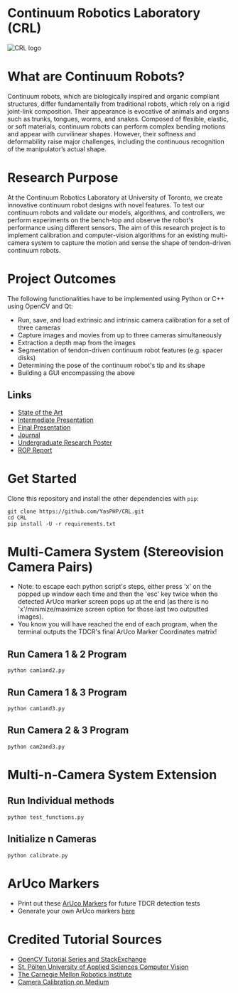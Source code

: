 # Continuum Robotics Laboratory (CRL)
![CRL logo](https://external-content.duckduckgo.com/iu/?u=https%3A%2F%2Fcrl.utm.utoronto.ca%2Fcrl%2Fwp-content%2Fuploads%2F2021%2F01%2FCRLab-logo_dark_1_large.png&f=1&nofb=1)

# What are Continuum Robots?
Continuum robots, which are biologically inspired and organic compliant structures, differ fundamentally from traditional robots, which rely on a rigid joint-link composition. Their appearance is evocative of animals and organs such as trunks, tongues, worms, and snakes. Composed of flexible, elastic, or soft materials, continuum robots can perform complex bending motions and appear with curvilinear shapes. However, their softness and deformability raise major challenges, including the continuous recognition of the manipulator’s actual shape.

# Research Purpose
At the Continuum Robotics Laboratory at University of Toronto, we create innovative continuum robot designs with novel features. To test our continuum robots and validate our models, algorithms, and controllers, we perform experiments on the bench-top and observe the robot's performance using different sensors. The aim of this research project is to implement calibration and computer-vision algorithms for an existing multi-camera system to capture the motion and sense the shape of tendon-driven continuum robots.

# Project Outcomes
The following functionalities have to be implemented using Python or C++ using OpenCV and Qt:
- Run, save, and load extrinsic and intrinsic camera calibration for a set of three cameras
- Capture images and movies from up to three cameras simultaneously
- Extraction a depth map from the images
- Segmentation of tendon-driven continuum robot features (e.g. spacer disks)
- Determining the pose of the continuum robot's tip and its shape
- Building a GUI encompassing the above

## Links
- [State of the Art](https://docs.google.com/presentation/d/1KUIQfTkrYJrEYH9h86QRs4NgSrWIPhfqEkEYPvq-XTY/edit?usp=sharing)
- [Intermediate Presentation](https://docs.google.com/presentation/d/1RT5F-ng_JTA60MQ3RYI30OvNvZX3M8dQOKFBXEosT2o/edit?usp=sharing)
- [Final Presentation](https://docs.google.com/presentation/d/14V83sBujteqvNrxjuqr8CkWf_xnvpeKI6Qa8R-Xt6EE/edit?usp=sharing)
- [Journal](https://docs.google.com/document/d/1CyAVqjSZbK8LlLNESrIe_CeDBRzSGpMibFqUTEYHJQY/edit?usp=sharing)
- [Undergraduate Research Poster](https://github.com/YasPHP/CRL/blob/main/data/results/SmartiGras%202021%20Yasmeen%20Hmaidan%20Poster%20.png)
- [ROP Report](https://github.com/YasPHP/CRL/blob/main/data/results/CRL%20ROP%20Report%202021%20Yasmeen%20Hmaidan.pdf)




# Get Started
Clone this repository and install the other dependencies with ```pip```:
```
git clone https://github.com/YasPHP/CRL.git
cd CRL
pip install -U -r requirements.txt
```

# Multi-Camera System (Stereovision Camera Pairs)

- Note: to escape each python script's steps, either press 'x' on the popped up window each time and then the 'esc' key twice when the detected ArUco marker screen pops up at the end (as there is no 'x'/minimize/maximize screen option for those last two outputted images).
- You know you will have reached the end of each program, when the terminal outputs the TDCR's final ArUco Marker Coordinates matrix!

## Run Camera 1 & 2 Program
```
python cam1and2.py
```

## Run Camera 1 & 3 Program
```
python cam1and3.py
```

## Run Camera 2 & 3 Program
```
python cam2and3.py
```

# Multi-n-Camera System Extension
## Run Individual methods
```
python test_functions.py
```

## Initialize n Cameras
```
python calibrate.py
```


# ArUco Markers
- Print out these [ArUco Markers](https://github.com/YasPHP/CRL/tree/main/aruco_markers) for future TDCR detection tests
- Generate your own ArUco markers [here](https://chev.me/arucogen/)

# Credited Tutorial Sources
- [OpenCV Tutorial Series and StackExchange](https://docs.opencv.org/master/d3/d81/tutorial_contrib_root.html)
- [St. Pölten University of Applied Sciences Computer Vision](https://www.andreasjakl.com/understand-and-apply-stereo-rectification-for-depth-maps-part-2/)
- [The Carnegie Mellon Robotics Institute](https://www.cs.cmu.edu/16385/lectures/lecture13.pdf)
- [Camera Calibration on Medium](https://medium.com/analytics-vidhya/camera-calibration-with-opencv-f324679c6eb7)

